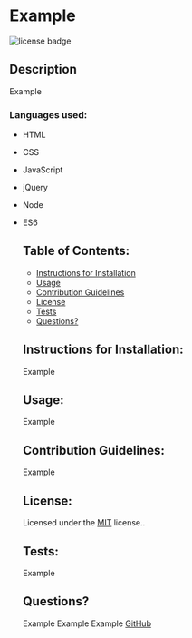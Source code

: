 
# Example
![license badge](https://img.shields.io/badge/license-MIT-brightgreen)

## Description
Example

### Languages used:
- HTML
- CSS
- JavaScript
- jQuery
- Node
- ES6


    ## Table of Contents:
    - [Instructions for Installation](#instructions-for-installation)
    - [Usage](#usage)
    - [Contribution Guidelines](#contribution-guidelines)
    - [License](#license)
    - [Tests](#tests)
    - [Questions?](#questions?)

    ## <a name="instructions-for-installation">Instructions for Installation</a>:
    Example

    ## <a name="usage">Usage</a>:
    Example
    
    ## <a name="contribution-guidelines">Contribution Guidelines</a>:
    Example

    ## <a name="license">License</a>:
    Licensed under the [MIT](https://opensource.org/licenses/MIT) license..

    ## <a name="tests">Tests</a>:
    Example

    ## <a name="questions?">Questions?</a>
    Example
    Example
    Example
    [GitHub](https://github.com/Example)
    
